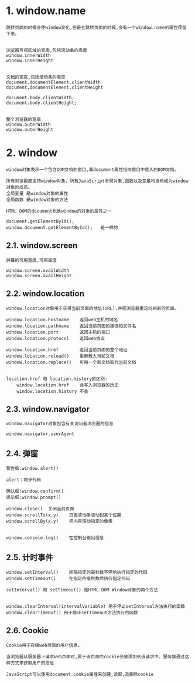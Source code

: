 
# 1. window.name

    跳转页面的时候会使window变化,但是在跳转页面的时候,会有一个window.name的属性保留下来。


    浏览器可视区域的宽高,包括滚动条的高度
    window.innerWidth
    window.innerHeight  


    文档的宽高,包括滚动条的高度
    document.documentElement.clientWidth   
    document.documentElement.clientHeight

    document.body.clientWidth;
    document.body.clientHeight;


    整个浏览器的宽高
    window.outerWidth
    window.outerHeight

# 2. window

    window对象表示一个包含DOM文档的窗口,其document属性指向窗口中载入的DOM文档。

    所有浏览器都支持window对象，所有JavaScript全局对象,函数以及变量均自动成为window对象的成员。
    全局变量 是window对象的属性
    全局函数 是window对象的方法

    HTML DOM的document也是window的对象的属性之一

    document.getElementById();
    window.document.getElementById();   是一样的

## 2.1. window.screen

    屏幕的可用宽度,可用高度

    window.screen.availWidth
    window.screen.availHeight

## 2.2. window.location

    window.location对象用于获得当前页面的地址(URL),并把浏览器重定向到新的页面。

    window.location.hostname    返回web主机的域名
    window.location.pathname    返回当前页面的路径和文件名
    window.location.port        返回主机的端口
    window.location.protocol    返回web协议

    window.location.href        返回当前页面的整个地址
    window.location.reload()    重新载入当前文档
    window.location.replace()   可用一个新文档取代当前文档


    location.href 和 location.history的区别:
        window.location.href    会写入浏览器的历史
        window.location.history 不会


## 2.3. window.navigator

    window.navigator对象包含有关访问者浏览器的信息

    window.navigator.userAgent

## 2.4. 弹窗

    警告框:window.alert()

    alert：同步代码

    确认框:window.confirm()
    提示框:window.prompt()

    window.close()  关闭当前页面
    window.scrollTo(x,y)    页面滚动条滚动到某个位置
    window.scrollBy(x,y)    把内容滚动指定的像素


    window.console.log()    在控制台输出信息

## 2.5. 计时事件
    
    window.setInterval()    间隔指定的毫秒数不停地执行指定的代码
    window.setTimeout()     在指定的毫秒数后执行指定代码

    setInterval() 和 setTimeout() 是HTML DOM Window对象的两个方法


    window.clearInterval(intervalVariable) 用于停止setInterval方法执行的函数
    window.clearTimeOut() 用于停止setTimeout方法执行的函数

## 2.6. Cookie

    Cookie用于存储web页面的用户信息。

    当浏览器从服务器上请求web页面时,属于该页面的cookie会被添加到该请求中。服务端通过这种方式来获取用户的信息

    JavaScript可以使用document.cookie属性来创建,读取,及删除cookie

